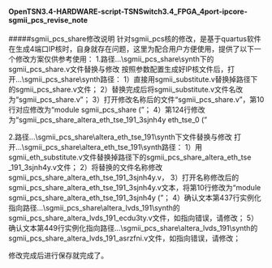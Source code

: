 ﻿ ####  OpenTSN3.4-HARDWARE-script-TSNSwitch3.4_FPGA_4port-ipcore-sgmii_pcs_revise_note
 
 #####sgmii_pcs_share修改说明
针对sgmii_pcs核的修改，是基于quartus软件在生成4端口IP核时，自身就存在问题，这里为配合用户方便使用，提供了以下一个修改方案仅供参考使用：
1.路径\...\sgmii_pcs_share\synth下的 sgmii_pcs_share.v文件替换与修改
按照参数配置生成好IP核文件后，打开\...\sgmii_pcs_share\synth路径：
1）直接用sgmii_substitute.v替换掉路径下的sgmii_pcs_share.v文件；
2）替换完成后将sgmii_substitute.v文件名改为“sgmii_pcs_share.v”；
3）打开修改名称后的文件“sgmii_pcs_share.v”，第10行对应修改为“module sgmii_pcs_share (”；
4）第124行修改为“sgmii_pcs_share_altera_eth_tse_191_3sjnh4y  eth_tse_0 (”

2.路径\...\sgmii_pcs_share\altera_eth_tse_191\synth下文件替换与修改
打开\...\sgmii_pcs_share\altera_eth_tse_191\synth路径：
1）用sgmii_eth_substitute.v文件替换掉路径下的sgmii_pcs_share_altera_eth_tse _191_3sjnh4y.v文件；
2）将替换的文件名称修改sgmii_pcs_share_altera_eth_tse_191_3sjnh4y.v，
3）打开名称修改后的sgmii_pcs_share_altera_eth_tse_191_3sjnh4y.v文本，将第10行修改为“module sgmii_pcs_share_altera_eth_tse_191_3sjnh4y (”；
4）确认文本第437行实例化指向路径\...\sgmii_pcs_share\altera_lvds_191\synth的sgmii_pcs_share_altera_lvds_191_ecdu3ty.v文件，如指向错误，请修改；
5）确认文本第449行实例化指向路径\...\sgmii_pcs_share\altera_lvds_191\synth的sgmii_pcs_share_altera_lvds_191_asrzfni.v文件，如指向错误，请修改；

修改完成后进行保存就完成了。
